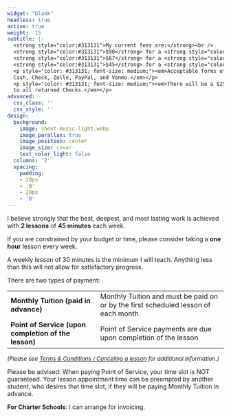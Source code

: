 ```yaml
---
widget: "blank"
headless: true
active: true
weight:  15
subtitle: |-
  <strong style="color:#313131">My current fees are:</strong><br />
  <strong style="color:#313131">$90</strong> for a <strong style="color:#313131">60</strong> minute lesson<br />
  <strong style="color:#313131">$67</strong> for a <strong style="color:#313131">45</strong> minute lesson<br />
  <strong style="color:#313131">$45</strong> for a <strong style="color:#313131">30</strong> minute lesson<br />
  <p style="color: #313131; font-size: medium;"><em>Acceptable forms of payment are:
  Cash, Check, Zelle, PayPal, and Venmo.</em></p>
  <p style="color: #313131; font-size: medium;"><em>There will be a $25 charge added
  to all returned Checks.</em></p>
advanced:
  css_class: ''
  css_style: ''
design:
  background:
    image: sheet-music-light.webp
    image_parallax: true
    image_position: center
    image_size: cover
    text_color_light: false
  columns: '2'
  spacing:
    padding:
    - 20px
    - '0'
    - 20px
    - '0'
---
```

I believe strongly that the best, deepest, and most lasting work is achieved with **2 lessons** of **45 minutes** each week.

If you are constrained by your budget or time, please consider taking a **one hour** lesson every week.

A weekly lesson of 30 minutes is the minimum I will teach. Anything less than this will not allow for satisfactory progress.

There are two types of payment:

<table>
  <tr>
    <td><strong>Monthly Tuition (paid in advance)</strong></td>
    <td>Monthly Tuition and must be paid on or by the first scheduled lesson of each month</td>
  </tr>
  <tr>
    <td><strong>Point of Service (upon completion of the lesson)</strong></td>
    <td>Point of Service payments are due upon completion of the lesson</td>
  </tr>
</table>

_<span style="font-size: small;">(Please see [Terms & Conditions / Canceling a lesson](/terms) for additional information.)</span>_

Please be advised: When paying Point of Service, your time slot is NOT guaranteed. Your lesson appointment time can be preempted by another student, who desires that time slot, if they will be paying Monthly Tuition in advance.

**For Charter Schools**: I can arrange for invoicing.
